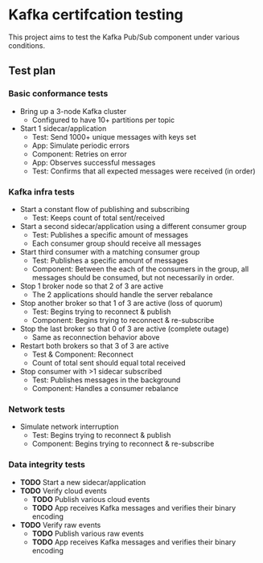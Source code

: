 # Kafka certifcation testing

This project aims to test the Kafka Pub/Sub component under various conditions.

## Test plan

### Basic conformance tests

* Bring up a 3-node Kafka cluster
    * Configured to have 10+ partitions per topic
* Start 1 sidecar/application
    * Test: Send 1000+ unique messages with keys set
    * App: Simulate periodic errors
    * Component: Retries on error
    * App: Observes successful messages
    * Test: Confirms that all expected messages were received (in order)

### Kafka infra tests

* Start a constant flow of publishing and subscribing
    * Test: Keeps count of total sent/received
* Start a second sidecar/application using a different consumer group
    * Test: Publishes a specific amount of messages
    * Each consumer group should receive all messages
* Start third consumer with a matching consumer group
    * Test: Publishes a specific amount of messages
    * Component: Between the each of the consumers in the group, all messages should be consumed, but not necessarily in order.
* Stop 1 broker node so that 2 of 3 are active
    * The 2 applications should handle the server rebalance
* Stop another broker so that 1 of 3 are active (loss of quorum)
    * Test: Begins trying to reconnect & publish
    * Component: Begins trying to reconnect & re-subscribe
* Stop the last broker so that 0 of 3 are active (complete outage)
    * Same as reconnection behavior above
* Restart both brokers so that 3 of 3 are active
    * Test & Component: Reconnect
    * Count of total sent should equal total received
* Stop consumer with >1 sidecar subscribed
    * Test: Publishes messages in the background
    * Component: Handles a consumer rebalance

### Network tests

* Simulate network interruption
    * Test: Begins trying to reconnect & publish
    * Component: Begins trying to reconnect & re-subscribe

### Data integrity tests

* **TODO** Start a new sidecar/application
* **TODO** Verify cloud events 
    * **TODO** Publish various cloud events
    * **TODO** App receives Kafka messages and verifies their binary encoding
* **TODO** Verify raw events
    * **TODO** Publish various raw events
    * **TODO** App receives Kafka messages and verifies their binary encoding